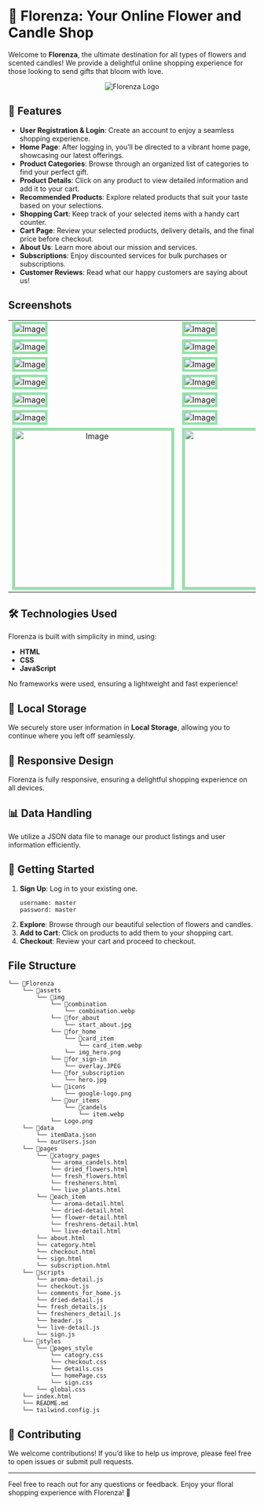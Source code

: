 # 🌸 Florenza: Your Online Flower and Candle Shop

Welcome to **Florenza**, the ultimate destination for all types of flowers and scented candles! We provide a delightful online shopping experience for those looking to send gifts that bloom with love.

<div  align="center">

![Florenza Logo](https://github.com/user-attachments/assets/aac3cf78-7513-41b4-bac1-7483a0ce0e90)
</div>

## 🌟 Features

- **User Registration & Login**: Create an account to enjoy a seamless shopping experience.
- **Home Page**: After logging in, you’ll be directed to a vibrant home page, showcasing our latest offerings.
- **Product Categories**: Browse through an organized list of categories to find your perfect gift.
- **Product Details**: Click on any product to view detailed information and add it to your cart.
- **Recommended Products**: Explore related products that suit your taste based on your selections.
- **Shopping Cart**: Keep track of your selected items with a handy cart counter.
- **Cart Page**: Review your selected products, delivery details, and the final price before checkout.
- **About Us**: Learn more about our mission and services.
- **Subscriptions**: Enjoy discounted services for bulk purchases or subscriptions.
- **Customer Reviews**: Read what our happy customers are saying about us!

## Screenshots

 <table align="center">
  <tr>
    <td><img src="https://github.com/user-attachments/assets/0caf070b-76b1-4375-8e22-9b46d869090e" alt="Image"  style="border: 5px solid #92E3A9;"/></td>
    <td><img src="https://github.com/user-attachments/assets/b19ce6ca-3360-4ace-80ef-a64b44f65c0b" alt="Image"  style="border: 5px solid #92E3A9;"/></td>
  </tr>
  <tr>
    <td><img src="https://github.com/user-attachments/assets/8cbf0986-de06-4985-b76c-1f58a0d9a65f" alt="Image"  style="border: 5px solid #92E3A9;"/></td>
    <td><img src="https://github.com/user-attachments/assets/6dda098d-2a33-464f-bfc6-264d69518d2d" alt="Image"  style="border: 5px solid #92E3A9;"/></td>
  </tr>
  <tr>
    <td><img src="https://github.com/user-attachments/assets/3f30ea22-a103-4591-ab69-094ec4da0a19" alt="Image"  style="border: 5px solid #92E3A9;"/></td>
    <td><img src="https://github.com/user-attachments/assets/6ddf5413-3a74-43e2-9570-4fd80ee383ce" alt="Image"  style="border: 5px solid #92E3A9;"/></td>
  </tr>
  <tr>
    <td><img src="https://github.com/user-attachments/assets/938cdf79-950c-40a2-aec6-ad718020c762" alt="Image"  style="border: 5px solid #92E3A9;"/></td>
    <td><img src="https://github.com/user-attachments/assets/a7f75617-87c1-4f5c-9864-cc3270347a44" alt="Image"  style="border: 5px solid #92E3A9;"/></td>
  </tr>
  <tr>
    <td><img src="https://github.com/user-attachments/assets/e92c2c99-e0fc-4710-bad0-ab828d3a2913" alt="Image"  style="border: 5px solid #92E3A9;"/></td>
    <td><img src="https://github.com/user-attachments/assets/8df6faa3-5433-45a1-9742-b3347ecc3511" alt="Image"  style="border: 5px solid #92E3A9;"/></td>
  </tr>
  <tr>
    <td><img src="https://github.com/user-attachments/assets/44e6f144-8104-4bad-a1be-2a369b7e2b39" alt="Image"  style="border: 5px solid #92E3A9;"/></td>
    <td><img src="https://github.com/user-attachments/assets/9ec7979d-7b39-4e04-8209-519507a7e773" alt="Image"  style="border: 5px solid #92E3A9;"/></td>
  </tr>
  <tr align='center'>
    <td><img width='320px' src="https://github.com/user-attachments/assets/07c00bf1-7274-4dee-a22e-f3fd9577c6e2" alt="Image"  style="border: 5px solid #92E3A9;"/></td>
    <td><img width='320px' src="https://github.com/user-attachments/assets/a3097721-6446-40f1-80bc-2be12c6de413" alt="Image"  style="border: 5px solid #92E3A9;"/></td>
  </tr>
</table>


## 🛠️ Technologies Used

Florenza is built with simplicity in mind, using:

- **HTML**
- **CSS**
- **JavaScript**

No frameworks were used, ensuring a lightweight and fast experience!


## 💾 Local Storage

We securely store user information in **Local Storage**, allowing you to continue where you left off seamlessly.

## 📱 Responsive Design

Florenza is fully responsive, ensuring a delightful shopping experience on all devices.

## 📊 Data Handling

We utilize a JSON data file to manage our product listings and user information efficiently.

## 🚀 Getting Started

1. **Sign Up**: Log in to your existing one.
   ```pash
   username: master
   password: master
   ```
3. **Explore**: Browse through our beautiful selection of flowers and candles.
4. **Add to Cart**: Click on products to add them to your shopping cart.
5. **Checkout**: Review your cart and proceed to checkout.


## File Structure

```
└── 📁Florenza
    └── 📁assets
        └── 📁img
            └── 📁combination
                └── combination.webp
            └── 📁for_about
                └── start_about.jpg
            └── 📁for_home
                └── 📁card_item
                    └── card_item.webp
                └── img_hero.png
            └── 📁for_sign-in
                └── overlay.JPEG
            └── 📁for_subscription
                └── hero.jpg
            └── 📁icons
                └── google-logo.png
            └── 📁our_items
                └── 📁candels
                    └── item.webp
            └── Logo.png
    └── 📁data
        └── itemData.json
        └── ourUsers.json
    └── 📁pages
        └── 📁catogry_pages
            └── aroma_candels.html
            └── dried_flowers.html
            └── fresh_flowers.html
            └── fresheners.html
            └── live_plants.html
        └── 📁each_item
            └── aroma-detail.html
            └── dried-detail.html
            └── flower-detail.html
            └── freshrens-detail.html
            └── live-detail.html
        └── about.html
        └── category.html
        └── checkout.html
        └── sign.html
        └── subscription.html
    └── 📁scripts
        └── aroma-detail.js
        └── checkout.js
        └── comments_for_home.js
        └── dried-detail.js
        └── fresh_details.js
        └── fresheners_detail.js
        └── header.js
        └── live-detail.js
        └── sign.js
    └── 📁styles
        └── 📁pages_style
            └── catogry.css
            └── checkout.css
            └── details.css
            └── homePage.css
            └── sign.css
        └── global.css
    └── index.html
    └── README.md
    └── tailwind.config.js
```

## 🤝 Contributing

We welcome contributions! If you’d like to help us improve, please feel free to open issues or submit pull requests.

---

Feel free to reach out for any questions or feedback. Enjoy your floral shopping experience with Florenza! 🌷
